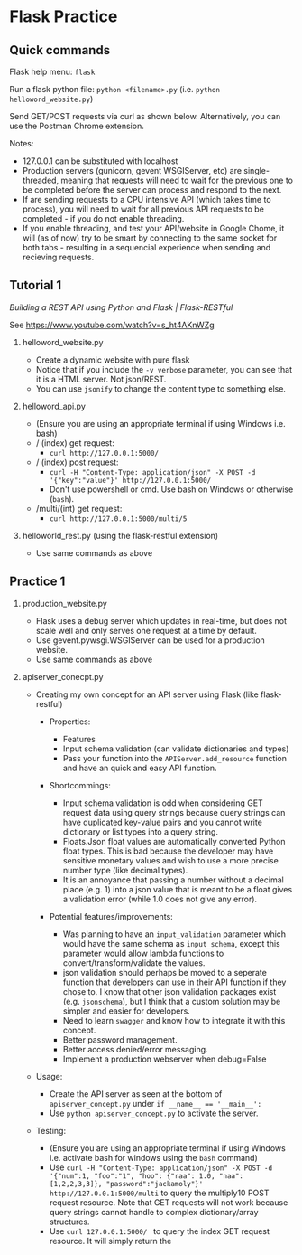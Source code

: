 # Flask Practice

## Quick commands

Flask help menu: `flask`

Run a flask python file: `python <filename>.py` (i.e. `python helloword_website.py`)

Send GET/POST requests via curl as shown below. Alternatively, you can use the Postman Chrome extension.

Notes:
* 127.0.0.1 can be substituted with localhost
* Production servers (gunicorn, gevent WSGIServer, etc) are single-threaded, meaning that requests will need to wait for the previous one to be completed before the server can process and respond to the next.
* If are sending requests to a CPU intensive API (which takes time to process), you will need to wait for all previous API requests to be completed - if you do not enable threading.
* If you enable threading, and test your API/website in Google Chome, it will (as of now) try to be smart by connecting to the same socket for both tabs - resulting in a sequencial experience when sending and recieving requests.

## Tutorial 1

*Building a REST API using Python and Flask | Flask-RESTful*

See https://www.youtube.com/watch?v=s_ht4AKnWZg

1. helloword_website.py
    * Create a dynamic website with pure flask
    * Notice that if you include the `-v verbose` parameter, you can see that it is a HTML server. Not json/REST.
    * You can use `jsonify` to change the content type to something else.

2. helloword_api.py
    * (Ensure you are using an appropriate terminal if using Windows i.e. bash)
    * / (index) get request:
        * `curl http://127.0.0.1:5000/`
    * / (index) post request:
        * `curl -H "Content-Type: application/json" -X POST -d '{"key":"value"}' http://127.0.0.1:5000/`
        * Don't use powershell or cmd. Use bash on Windows or otherwise (`bash`).
    * /multi/(int) get request:
        * `curl http://127.0.0.1:5000/multi/5`

3. helloworld_rest.py (using the flask-restful extension)
    * Use same commands as above

## Practice 1

1. production_website.py
    * Flask uses a debug server which updates in real-time, but does not scale well and only serves one request at a time by default.
    * Use gevent.pywsgi.WSGIServer can be used for a production website.
    * Use same commands as above

2. apiserver_conecpt.py
    * Creating my own concept for an API server using Flask (like flask-restful)
        * Properties:
            * Features
            * Input schema validation (can validate dictionaries and types)
            * Pass your function into the `APIServer.add_resource` function and have an quick and easy API function.

        * Shortcommings:
            * Input schema validation is odd when considering GET request data using query strings because query strings can have duplicated key-value pairs and you cannot write dictionary or list types into a query string.
            * Floats.Json float values are automatically converted Python float types. This is bad because the developer may have sensitive monetary values and wish to use a more precise number type (like decimal types).
            * It is an annoyance that passing a number without a decimal place (e.g. 1) into a json value that is meant to be a float gives a validation error (while 1.0 does not give any error).

        * Potential features/improvements:
            * Was planning to have an `input_validation` parameter which would have the same schema as `input_schema`, except this parameter would allow lambda functions to convert/transform/validate the values.
            * json validation should perhaps be moved to a seperate function that developers can use in their API function if they chose to. I know that other json validation packages exist (e.g. `jsonschema`), but I think that a custom solution may be simpler and easier for developers.
            * Need to learn `swagger` and know how to integrate it with this concept.
            * Better password management.
            * Better access denied/error messaging.
            * Implement a production webserver when debug=False

    * Usage:
        * Create the API server as seen at the bottom of `apiserver_concept.py` under `if __name__ == '__main__':`
        * Use `python apiserver_concept.py` to activate the server.

    * Testing:
        * (Ensure you are using an appropriate terminal if using Windows i.e. activate bash for windows using the `bash` command)
        * Use `curl -H "Content-Type: application/json" -X POST -d '{"num":1, "foo":"1", "hoo": {"raa": 1.0, "naa":[1,2,2,3,3]}, "password":"jackamoly"}' http://127.0.0.1:5000/multi` to query the multiply10 POST request resource. Note that GET requests will not work because query strings cannot handle to complex dictionary/array structures.
        * Use `curl 127.0.0.1:5000/ ` to query the index GET request resource. It will simply return the
